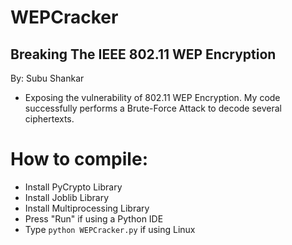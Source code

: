 # WEPCracker

## Breaking The IEEE 802.11 WEP Encryption

By: Subu Shankar

- Exposing the vulnerability of 802.11 WEP Encryption. My code successfully performs a Brute-Force Attack to decode several ciphertexts.

# How to compile:
- Install PyCrypto Library
- Install Joblib Library
- Install Multiprocessing Library
- Press "Run" if using a Python IDE
- Type `python WEPCracker.py` if using Linux
